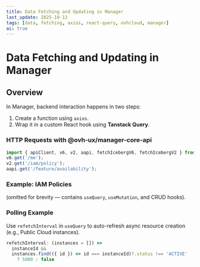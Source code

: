 ```yaml
---
title: Data Fetching and Updating in Manager
last_update: 2025-10-13
tags: [data, fetching, axios, react-query, ovhcloud, manager]
ai: true
---
```


# Data Fetching and Updating in Manager

## Overview
In Manager, backend interaction happens in two steps:
1. Create a function using `axios`.
2. Wrap it in a custom React hook using **Tanstack Query**.

### HTTP Requests with @ovh-ux/manager-core-api

```ts
import { apiClient, v6, v2, aapi, fetchIcebergV6, fetchIcebergV2 } from '@ovh-ux/manager-core-api';
v6.get('/me');
v2.get('/iam/policy');
aapi.get('/feature/availability');
```

### Example: IAM Policies
(omitted for brevity — contains `useQuery`, `useMutation`, and CRUD hooks).

### Polling Example
Use `refetchInterval` in `useQuery` to auto-refresh async resource creation (e.g., Public Cloud instances).

```ts
refetchInterval: (instances = []) =>
  instanceId &&
  instances.find(({ id }) => id === instanceId)?.status !== 'ACTIVE'
    ? 5000 : false
```
